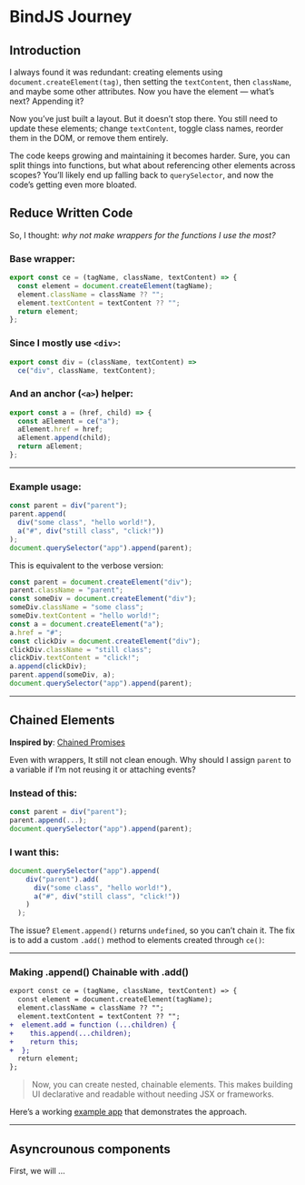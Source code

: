 # BindJS Journey

## Introduction

I always found it was redundant: creating elements using `document.createElement(tag)`, then setting the `textContent`, then `className`, and maybe some other attributes. Now you have the element — what’s next? Appending it?

Now you’ve just built a layout. But it doesn’t stop there. You still need to update these elements; change `textContent`, toggle class names, reorder them in the DOM, or remove them entirely.

The code keeps growing and maintaining it becomes harder. Sure, you can split things into functions, but what about referencing other elements across scopes? You’ll likely end up falling back to `querySelector`, and now the code’s getting even more bloated.

## Reduce Written Code

So, I thought: *why not make wrappers for the functions I use the most?*

### Base wrapper:

```jsx
export const ce = (tagName, className, textContent) => {
  const element = document.createElement(tagName);
  element.className = className ?? "";
  element.textContent = textContent ?? "";
  return element;
};
```

### Since I mostly use `<div>`:

```jsx
export const div = (className, textContent) =>
  ce("div", className, textContent);
```

### And an anchor (`<a>`) helper:

```jsx
export const a = (href, child) => {
  const aElement = ce("a");
  aElement.href = href;
  aElement.append(child);
  return aElement;
};
```

---

### Example usage:

```jsx
const parent = div("parent");
parent.append(
  div("some class", "hello world!"),
  a("#", div("still class", "click!"))
);
document.querySelector("app").append(parent);
```

This is equivalent to the verbose version:

```jsx
const parent = document.createElement("div");
parent.className = "parent";
const someDiv = document.createElement("div");
someDiv.className = "some class";
someDiv.textContent = "hello world!";
const a = document.createElement("a");
a.href = "#";
const clickDiv = document.createElement("div");
clickDiv.className = "still class";
clickDiv.textContent = "click!";
a.append(clickDiv);
parent.append(someDiv, a);
document.querySelector("app").append(parent);
```

---

## Chained Elements

**Inspired by**: [Chained Promises](https://developer.mozilla.org/en-US/docs/Web/JavaScript/Reference/Global_Objects/Promise#chained_promises)

Even with wrappers, It still not clean enough. Why should I assign `parent` to a variable if I’m not reusing it or attaching events?

### Instead of this:

```jsx
const parent = div("parent");
parent.append(...);
document.querySelector("app").append(parent);
```

### I want this:

```jsx
document.querySelector("app").append(
    div("parent").add(
      div("some class", "hello world!"),
      a("#", div("still class", "click!"))
    )
  );
```

The issue? `Element.append()` returns `undefined`, so you can’t chain it. The fix is to add a custom `.add()` method to elements created through `ce()`:

---

### Making .append() Chainable with .add()

```diff
export const ce = (tagName, className, textContent) => {
  const element = document.createElement(tagName);
  element.className = className ?? "";
  element.textContent = textContent ?? "";
+  element.add = function (...children) {
+    this.append(...children);
+    return this;
+  };
  return element;
};
```

> Now, you can create nested, chainable elements. This makes building UI declarative and readable without needing JSX or frameworks.
> 

Here’s a working [example app](https://github.com/xySaad/bindjs/blob/main/examples/cofeeList.html) that demonstrates the approach.

---

## Asyncrounous components

First, we will …
